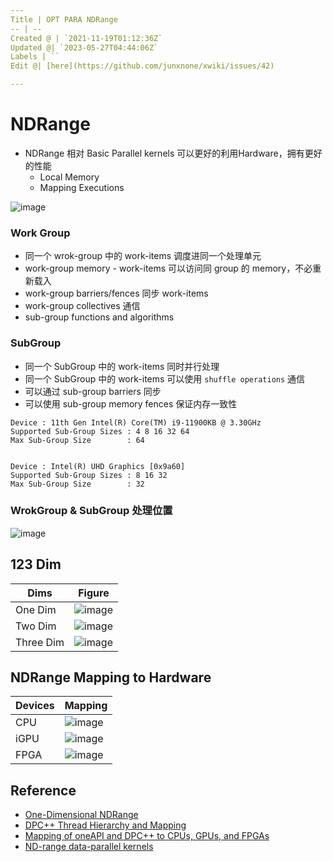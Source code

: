 ```yaml
---
Title | OPT PARA NDRange
-- | --
Created @ | `2021-11-19T01:12:36Z`
Updated @| `2023-05-27T04:44:06Z`
Labels | ``
Edit @| [here](https://github.com/junxnone/xwiki/issues/42)

---
```

# NDRange

- NDRange 相对 Basic Parallel kernels 可以更好的利用Hardware，拥有更好的性能
  - Local Memory
  - Mapping Executions

![image](https://user-images.githubusercontent.com/2216970/141645331-c69a9cdb-ae77-40c5-83c4-182faaf7c234.png)


### Work Group
- 同一个 wrok-group 中的 work-items 调度进同一个处理单元
- work-group memory - work-items 可以访问同 group 的 memory，不必重新载入
- work-group barriers/fences 同步 work-items
- work-group collectives 通信
- sub-group functions and algorithms


### SubGroup
- 同一个 SubGroup 中的 work-items 同时并行处理
- 同一个 SubGroup 中的 work-items 可以使用 `shuffle operations` 通信 
- 可以通过 sub-group barriers 同步
- 可以使用 sub-group memory fences 保证内存一致性


```
Device : 11th Gen Intel(R) Core(TM) i9-11900KB @ 3.30GHz
Supported Sub-Group Sizes : 4 8 16 32 64 
Max Sub-Group Size        : 64


Device : Intel(R) UHD Graphics [0x9a60]
Supported Sub-Group Sizes : 8 16 32 
Max Sub-Group Size        : 32
```


### WrokGroup & SubGroup 处理位置

![image](https://user-images.githubusercontent.com/2216970/223437549-35ed9c55-2fb0-4a67-8bb3-dca5f35ac3e3.png)


## 123 Dim

Dims | Figure
-- | --
One Dim | ![image](https://user-images.githubusercontent.com/2216970/142524016-84a667ec-7c37-4881-b3c4-c612bd77f963.png)
Two Dim | ![image](https://user-images.githubusercontent.com/2216970/142524708-5f69b20d-2683-4189-b03e-148e054eb95f.png)
Three Dim | ![image](https://user-images.githubusercontent.com/2216970/142524937-881aa871-d0f3-4c53-abd8-7ea59b4b3b49.png)


## NDRange Mapping to Hardware

Devices | Mapping
-- | --
CPU | ![image](https://user-images.githubusercontent.com/2216970/221084720-632452b3-2aff-4441-8f63-25b616a7a7b0.png)
iGPU | ![image](https://user-images.githubusercontent.com/2216970/142132985-86a8e414-1596-4378-9069-d8609d0f329f.png)
FPGA | ![image](https://user-images.githubusercontent.com/2216970/146120629-aef3232d-7d90-4930-96b5-0917e11d195a.png)


## Reference
- [One-Dimensional NDRange](https://www.xilinx.com/html_docs/xilinx2017_4/sdaccel_doc/ece1504034297316.html)
- [DPC++ Thread Hierarchy and Mapping](https://www.intel.com/content/www/us/en/develop/documentation/oneapi-gpu-optimization-guide/top/thread-mapping.html)
- [Mapping of oneAPI and DPC++ to CPUs, GPUs, and FPGAs](https://www.intel.com/content/www/us/en/developer/articles/technical/comparing-cpus-gpus-and-fpgas-for-oneapi.html?wapkw=NDRANGE#gs.ivap1r)
- [ND-range data-parallel kernels](https://enccs.github.io/sycl-workshop/expressing-parallelism-nd-range/)
